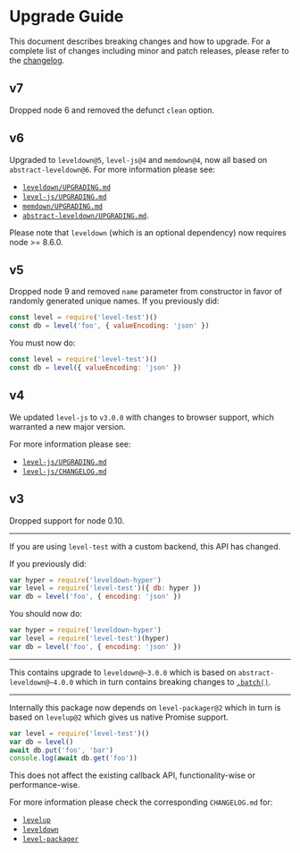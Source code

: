 # Upgrade Guide

This document describes breaking changes and how to upgrade. For a complete list of changes including minor and patch releases, please refer to the [changelog](CHANGELOG.md).

## v7

Dropped node 6 and removed the defunct `clean` option.

## v6

Upgraded to `leveldown@5`, `level-js@4` and `memdown@4`, now all based on `abstract-leveldown@6`. For more information please see:

- [`leveldown/UPGRADING.md`](https://github.com/Level/leveldown/blob/master/UPGRADING.md)
- [`level-js/UPGRADING.md`](https://github.com/Level/level-js/blob/master/UPGRADING.md)
- [`memdown/UPGRADING.md`](https://github.com/Level/memdown/blob/master/UPGRADING.md)
- [`abstract-leveldown/UPGRADING.md`](https://github.com/Level/abstract-leveldown/blob/master/UPGRADING.md).

Please note that `leveldown` (which is an optional dependency) now requires node >= 8.6.0.

## v5

Dropped node 9 and removed `name` parameter from constructor in favor of randomly generated unique names. If you previously did:

```js
const level = require('level-test')()
const db = level('foo', { valueEncoding: 'json' })
```

You must now do:

```js
const level = require('level-test')()
const db = level({ valueEncoding: 'json' })
```

## v4

We updated `level-js` to `v3.0.0` with changes to browser support, which warranted a new major version.

For more information please see:

- [`level-js/UPGRADING.md`](https://github.com/Level/level-js/blob/master/UPGRADING.md)
- [`level-js/CHANGELOG.md`](https://github.com/Level/level-js/blob/master/CHANGELOG.md)

## v3

Dropped support for node 0.10.

* * *

If you are using `level-test` with a custom backend, this API has changed.

If you previously did:

```js
var hyper = require('leveldown-hyper')
var level = require('level-test')({ db: hyper })
var db = level('foo', { encoding: 'json' })
```

You should now do:

```js
var hyper = require('leveldown-hyper')
var level = require('level-test')(hyper)
var db = level('foo', { encoding: 'json' })
```

* * *

This contains upgrade to `leveldown@~3.0.0` which is based on `abstract-leveldown@~4.0.0` which in turn contains breaking changes to [`.batch()`](https://github.com/Level/abstract-leveldown/commit/a2621ad70571f6ade9d2be42632ece042e068805).

* * *

Internally this package now depends on `level-packager@2` which in turn is based on `levelup@2` which gives us native Promise support.

```js
var level = require('level-test')()
var db = level()
await db.put('foo', 'bar')
console.log(await db.get('foo'))
```

This does not affect the existing callback API, functionality-wise or performance-wise.

For more information please check the corresponding `CHANGELOG.md` for:

- [`levelup`](https://github.com/Level/levelup/blob/master/CHANGELOG.md)
- [`leveldown`](https://github.com/Level/leveldown/blob/master/CHANGELOG.md)
- [`level-packager`](https://github.com/Level/level-packager/blob/master/CHANGELOG.md)
